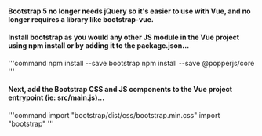 #### Bootstrap 5 no longer needs jQuery so it's easier to use with Vue, and no longer requires a library like bootstrap-vue.

#### Install bootstrap as you would any other JS module in the Vue project using npm install or by adding it to the package.json...

'''command
npm install --save bootstrap
npm install --save @popperjs/core
'''

#### Next, add the Bootstrap CSS and JS components to the Vue project entrypoint (ie: src/main.js)...

'''command
import "bootstrap/dist/css/bootstrap.min.css"
import "bootstrap"
'''
